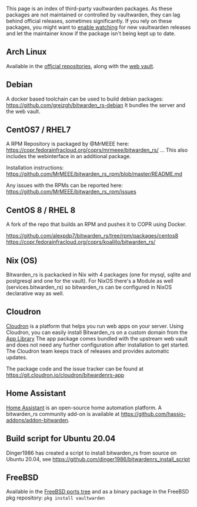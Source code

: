 This page is an index of third-party vaultwarden packages. As these packages are not maintained or controlled by vaultwarden, they can lag behind official releases, sometimes significantly. If you rely on these packages, you might want to [enable watching](https://docs.github.com/en/github/managing-subscriptions-and-notifications-on-github/viewing-your-subscriptions#configuring-your-watch-settings-for-an-individual-repository) for new vaultwarden releases and let the maintainer know if the package isn't being kept up to date.

## Arch Linux

Available in the [official repositories](https://www.archlinux.org/packages/community/x86_64/bitwarden_rs/), along with the [web vault](https://www.archlinux.org/packages/community/any/bitwarden_rs-web/).

## Debian

A docker based toolchain can be used to build debian packages: https://github.com/greizgh/bitwarden_rs-debian
It bundles the server and the web vault.

## CentOS7 / RHEL7

A RPM Repository is packaged by @MrMEEE here: https://copr.fedorainfracloud.org/coprs/mrmeee/bitwarden_rs/ ... This also includes the webinterface in an additional package. 

Installation instructions: https://github.com/MrMEEE/bitwarden_rs_rpm/blob/master/README.md

Any issues with the RPMs can be reported here: https://github.com/MrMEEE/bitwarden_rs_rpm/issues

## CentOS 8 / RHEL 8

A fork of the repo that builds an RPM and pushes it to COPR using Docker.

https://github.com/alexpdp7/bitwarden_rs/tree/rpm/packages/centos8
https://copr.fedorainfracloud.org/coprs/koalillo/bitwarden_rs/

## Nix (OS)

Bitwarden_rs is packacked in Nix with 4 packages (one for mysql, sqlite and postgresql and one for the vault). For NixOS there's a Module as well (services.bitwarden_rs) so bitwarden_rs can be configured in NixOS declarative way as well. 

## Cloudron

[Cloudron](https://cloudron.io) is a platform that helps you run web apps on your server. 
Using Cloudron, you can easily install Bitwarden_rs on a custom domain from the [App Library](https://cloudron.io/store/com.github.bitwardenrs.html)
The app package comes bundled with the upstream web vault and does not need any further configuration after installation to get started. The Cloudron team keeps track of releases and provides automatic updates.

The package code and the issue tracker can be found at https://git.cloudron.io/cloudron/bitwardenrs-app
 
## Home Assistant

[Home Assistant](https://www.home-assistant.io/) is an open-source home automation platform. A bitwarden_rs community add-on is available at https://github.com/hassio-addons/addon-bitwarden.

## Build script for Ubuntu 20.04

Dinger1986 has created a script to install bitwarden_rs from source on Ubuntu 20.04, see
https://github.com/dinger1986/bitwardenrs_install_script

## FreeBSD

Available in the [FreeBSD ports tree](https://www.freshports.org/security/vaultwarden/) and as a binary package in the FreeBSD pkg repository: `pkg install vaultwarden`